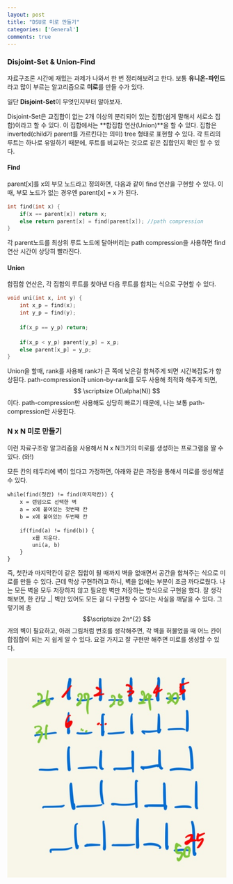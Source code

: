 ```yaml
---
layout: post
title: "DSU로 미로 만들기"
categories: ['General']
comments: true
---
```

<script type="text/javascript" 
src="https://cdn.mathjax.org/mathjax/latest/MathJax.js?config=TeX-AMS_HTML">
</script>

### **Disjoint-Set & Union-Find**
자료구조론 시간에 재밌는 과제가 나와서 한 번 정리해보려고 한다. 
보통 **유니온-파인드**라고 많이 부르는 알고리즘으로 **미로**를 만들 수가 있다. 

일단 **Disjoint-Set**이 무엇인지부터 알아보자.

Disjoint-Set은 교집합이 없는 2개 이상의 분리되어 있는 집합(쉽게 말해서 서로소 집합)이라고 할 수 있다. 이 집합에서는 **합집합 연산(Union)**을 할 수 있다. 집합은 inverted(child가 parent를 가르킨다는 의미) tree 형태로 표현할 수 있다. 각 트리의 루트는 하나로 유일하기 때문에, 루트를 비교하는 것으로 같은 집합인지 확인 할 수 있다.

#### **Find**
parent[x]를 x의 부모 노드라고 정의하면, 다음과 같이 find 연산을 구현할 수 있다.
이때, 부모 노드가 없는 경우엔 parent[x] = x 가 된다.

```cpp
int find(int x) {
    if(x == parent[x]) return x;
    else return parent[x] = find(parent[x]); //path compression
}
```

각 parent노드를 최상위 루트 노드에 달아버리는 path compression을 사용하면 find 연산 시간이 상당히 빨라진다.

#### **Union**
합집합 연산은, 각 집합의 루트를 찾아낸 다음 루트를 합치는 식으로 구현할 수 있다.
```cpp
void uni(int x, int y) {
    int x_p = find(x);
    int y_p = find(y);

    if(x_p == y_p) return;
    
    if(x_p < y_p) parent[y_p] = x_p;
    else parent[x_p] = y_p;
}
```

Union을 할때, rank를 사용해 rank가 큰 쪽에 낮은걸 합쳐주게 되면 시간복잡도가 향상된다. path-compression과 union-by-rank를 모두 사용해 최적화 해주게 되면, $$ \scriptsize O(\alpha(N)) $$이다. path-compression만 사용해도 상당히 빠르기 때문에, 나는 보통 path-compression만 사용한다.

### **N x N 미로 만들기**
이런 자료구조랑 알고리즘을 사용해서 N x N크기의 미로를 생성하는 프로그램을 짤 수 있다. (와!)

모든 칸의 테두리에 벽이 있다고 가정하면, 아래와 같은 과정을 통해서 미로를 생성해낼 수 있다.

```pseudo-code
while(find(첫칸) != find(마지막칸)) {
    x = 랜덤으로 선택한 벽
    a = x에 붙어있는 첫번째 칸
    b = x에 붙어있는 두번째 칸

    if(find(a) != find(b)) {
        x를 지운다.
        uni(a, b)
    }
}
```

즉, 첫칸과 마지막칸이 같은 집합이 될 때까지 벽을 없애면서 공간을 합쳐주는 식으로 미로를 만들 수 있다. 근데 막상 구현하려고 하니, 벽을 없애는 부분이 조금 까다로웠다. 나는 모든 벽을 모두 저장하지 않고 필요한 벽만 저장하는 방식으로 구현을 했다. 잘 생각해보면, 한 칸당 _\| 벽만 있어도 모든 걸 다 구현할 수 있다는 사실을 깨달을 수 있다. 그렇기에 총 $$\scriptsize 2n^{2} $$개의 벽이 필요하고, 아래 그림처럼 번호를 생각해주면, 각 벽을 허물었을 때 어느 칸이 합집합이 되는 지 쉽게 알 수 있다. 요걸 가지고 잘 구현만 해주면 미로를 생성할 수 있다. 

<p align = "center"> <img src="\assets\img\dsu\dsu-maze.jpg" alt="dsu-maze"/> </p>
